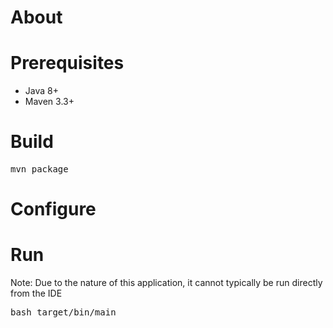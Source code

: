 # About


# Prerequisites

- Java 8+
- Maven 3.3+

# Build

<pre>
mvn package
</pre>

# Configure

    
# Run

Note: Due to the nature of this application, it cannot typically be run directly from the IDE

<pre>
bash target/bin/main
</pre>
